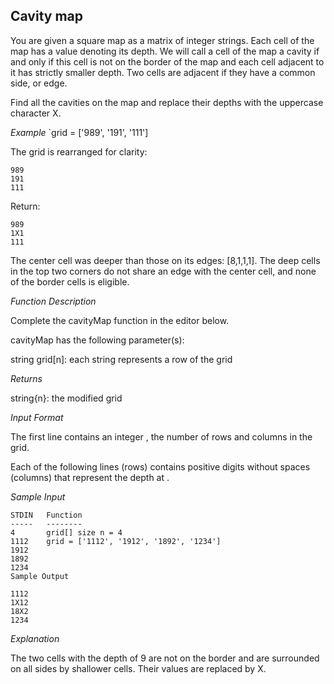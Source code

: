 ## Cavity map

You are given a square map as a matrix of integer strings. Each cell of the map has a value denoting its depth. We will call a cell of the map a cavity if and only if this cell is not on the border of the map and each cell adjacent to it has strictly smaller depth. Two cells are adjacent if they have a common side, or edge.

Find all the cavities on the map and replace their depths with the uppercase character X.

*Example*
`grid = ['989', '191', '111']

The grid is rearranged for clarity:
```
989
191
111
```

Return:
```
989
1X1
111
```
The center cell was deeper than those on its edges: [8,1,1,1]. The deep cells in the top two corners do not share an edge with the center cell, and none of the border cells is eligible.

*Function Description*

Complete the cavityMap function in the editor below.

cavityMap has the following parameter(s):

string grid[n]: each string represents a row of the grid


*Returns*

string{n}: the modified grid


*Input Format*

The first line contains an integer , the number of rows and columns in the grid.

Each of the following  lines (rows) contains  positive digits without spaces (columns) that represent the depth at .


*Sample Input*
```
STDIN   Function
-----   --------
4       grid[] size n = 4
1112    grid = ['1112', '1912', '1892', '1234']
1912
1892
1234
Sample Output

1112
1X12
18X2
1234
```

*Explanation*

The two cells with the depth of 9 are not on the border and are surrounded on all sides by shallower cells. Their values are replaced by X.